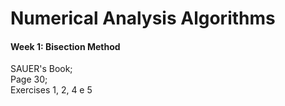 # Numerical Analysis Algorithms

#### Week 1: Bisection Method
SAUER's Book;   
Page 30;   
Exercises 1, 2, 4 e 5  
